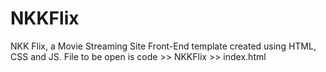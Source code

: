 # NKKFlix
NKK Flix, a Movie Streaming Site Front-End template created using HTML, CSS and JS.
File to be open is 
code >> NKKFlix >> index.html
